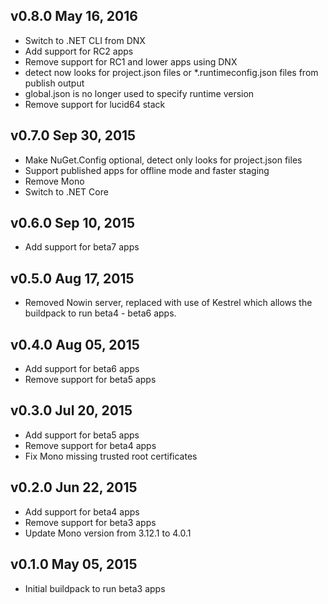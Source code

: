 ## v0.8.0 May 16, 2016
- Switch to .NET CLI from DNX
- Add support for RC2 apps
- Remove support for RC1 and lower apps using DNX
- detect now looks for project.json files or *.runtimeconfig.json files from publish output
- global.json is no longer used to specify runtime version
- Remove support for lucid64 stack

## v0.7.0 Sep 30, 2015
- Make NuGet.Config optional, detect only looks for project.json files
- Support published apps for offline mode and faster staging
- Remove Mono
- Switch to .NET Core

## v0.6.0 Sep 10, 2015
- Add support for beta7 apps

## v0.5.0 Aug 17, 2015

- Removed Nowin server, replaced with use of Kestrel which allows the buildpack to run beta4 - beta6 apps.

## v0.4.0 Aug 05, 2015

- Add support for beta6 apps
- Remove support for beta5 apps

## v0.3.0 Jul 20, 2015

- Add support for beta5 apps
- Remove support for beta4 apps
- Fix Mono missing trusted root certificates

## v0.2.0 Jun 22, 2015

- Add support for beta4 apps
- Remove support for beta3 apps
- Update Mono version from 3.12.1 to 4.0.1

## v0.1.0 May 05, 2015

- Initial buildpack to run beta3 apps
